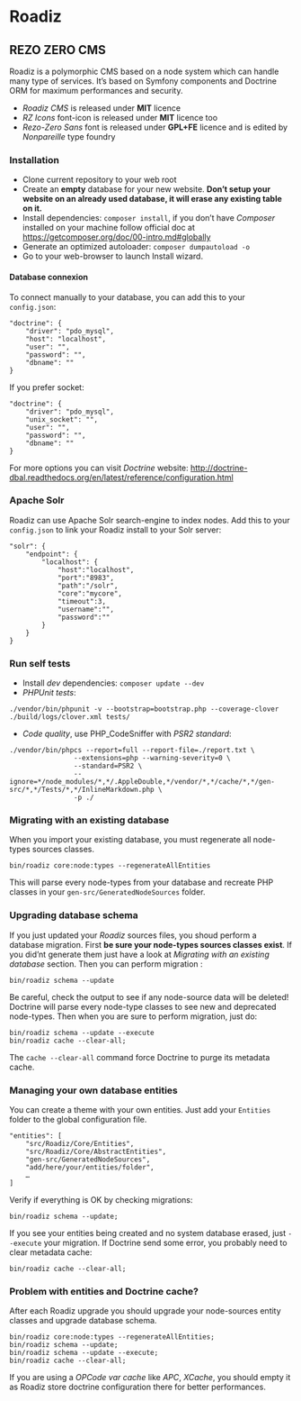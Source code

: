 # Roadiz
## REZO ZERO CMS

Roadiz is a polymorphic CMS based on a node system which can handle many type of services.
It’s based on Symfony components and Doctrine ORM for maximum performances and security.

* *Roadiz CMS* is released under **MIT** licence
* *RZ Icons* font-icon is released under **MIT** licence too
* *Rezo-Zero Sans* font is released under **GPL+FE** licence and is edited by *Nonpareille* type foundry

### Installation

* Clone current repository to your web root
* Create an **empty** database for your new website.
**Don’t setup your website on an already used database, it will erase any existing table on it.**
* Install dependencies: `composer install`, if you don’t have *Composer* installed on your machine
follow official doc at https://getcomposer.org/doc/00-intro.md#globally
* Generate an optimized autoloader: `composer dumpautoload -o`
* Go to your web-browser to launch Install wizard.

#### Database connexion

To connect manually to your database, you can add this to your `config.json`:

```
"doctrine": {
    "driver": "pdo_mysql",
    "host": "localhost",
    "user": "",
    "password": "",
    "dbname": ""
}
```

If you prefer socket:

```
"doctrine": {
    "driver": "pdo_mysql",
    "unix_socket": "",
    "user": "",
    "password": "",
    "dbname": ""
}
```

For more options you can visit *Doctrine* website: http://doctrine-dbal.readthedocs.org/en/latest/reference/configuration.html

### Apache Solr

Roadiz can use Apache Solr search-engine to index nodes.
Add this to your `config.json` to link your Roadiz install to your Solr server:

```
"solr": {
    "endpoint": {
        "localhost": {
            "host":"localhost",
            "port":"8983",
            "path":"/solr",
            "core":"mycore",
            "timeout":3,
            "username":"",
            "password":""
        }
    }
}
```

### Run self tests

* Install *dev* dependencies: `composer update --dev`
* *PHPUnit tests*:
```
./vendor/bin/phpunit -v --bootstrap=bootstrap.php --coverage-clover ./build/logs/clover.xml tests/
```
* *Code quality*, use PHP_CodeSniffer with *PSR2 standard*:

```
./vendor/bin/phpcs --report=full --report-file=./report.txt \
                --extensions=php --warning-severity=0 \
                --standard=PSR2 \
                --ignore=*/node_modules/*,*/.AppleDouble,*/vendor/*,*/cache/*,*/gen-src/*,*/Tests/*,*/InlineMarkdown.php \
                -p ./
```

### Migrating with an existing database

When you import your existing database, you must regenerate all node-types sources classes.

```
bin/roadiz core:node:types --regenerateAllEntities
```

This will parse every node-types from your database and recreate PHP classes in your `gen-src/GeneratedNodeSources` folder.

### Upgrading database schema

If you just updated your *Roadiz* sources files, you shoud perform a database migration.
First **be sure your node-types sources classes exist**.
If you did’nt generate them just have a look at *Migrating with an existing database* section.
Then you can perform migration :

```
bin/roadiz schema --update
```

Be careful, check the output to see if any node-source data will be deleted!
Doctrine will parse every node-type classes to see new and deprecated node-types.
Then when you are sure to perform migration, just do:

```
bin/roadiz schema --update --execute
bin/roadiz cache --clear-all;
```

The `cache --clear-all` command force Doctrine to purge its metadata cache.

### Managing your own database entities

You can create a theme with your own entities. Just add your `Entities` folder
to the global configuration file.

```
"entities": [
    "src/Roadiz/Core/Entities",
    "src/Roadiz/Core/AbstractEntities",
    "gen-src/GeneratedNodeSources",
    "add/here/your/entities/folder",
    …
]
```

Verify if everything is OK by checking migrations:

```
bin/roadiz schema --update;
```

If you see your entities being created and no system database erased, just `--execute` your migration.
If Doctrine send some error, you probably need to clear metadata cache:

```
bin/roadiz cache --clear-all;
```

### Problem with entities and Doctrine cache?

After each Roadiz upgrade you should upgrade your node-sources entity classes and upgrade database schema.

```
bin/roadiz core:node:types --regenerateAllEntities;
bin/roadiz schema --update;
bin/roadiz schema --update --execute;
bin/roadiz cache --clear-all;

```

If you are using a *OPCode var cache* like *APC*, *XCache*, you should empty it as Roadiz store doctrine
configuration there for better performances.
